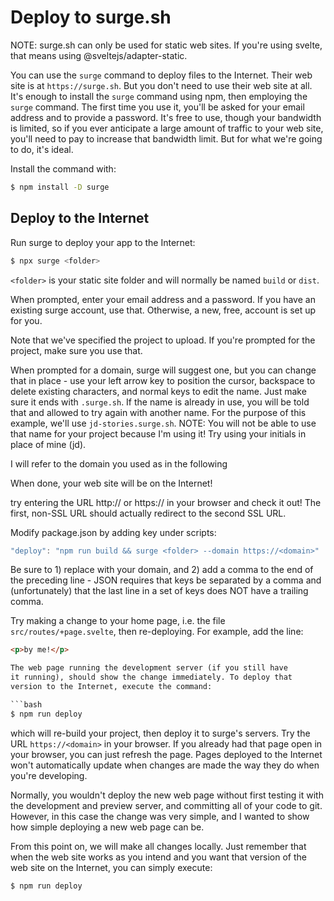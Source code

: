 Deploy to surge.sh
==================

NOTE: surge.sh can only be used for static web sites.
If you're using svelte, that means using @sveltejs/adapter-static.

You can use the `surge` command to deploy files to the
Internet. Their web site is at `https://surge.sh`. But you
don't need to use their web site at all. It's enough to install
the `surge` command using npm, then employing the `surge`
command. The first time you use it, you'll be asked for your
email address and to provide a password. It's free to use,
though your bandwidth is limited, so if you ever anticipate
a large amount of traffic to your web site, you'll need to
pay to increase that bandwidth limit. But for what we're going
to do, it's ideal.

Install the command with:

```bash
$ npm install -D surge
```

Deploy to the Internet
----------------------

Run surge to deploy your app to the Internet:

```bash
$ npx surge <folder>
```

`<folder>` is your static site folder and will
normally be named `build` or `dist`.

When prompted, enter your email address and a password.
If you have an existing surge account, use that. Otherwise,
a new, free, account is set up for you.

Note that we've specified the project to upload.
If you're prompted for the project, make sure you use that.

When prompted for a domain, surge will suggest one,
but you can change that in place - use your left arrow key to position
the cursor, backspace to delete existing characters, and normal keys
to edit the name. Just make sure it ends with
`.surge.sh`. If the name is already in use, you will
be told that and allowed to try again with another name.
For the purpose of this example, we'll use `jd-stories.surge.sh`.
NOTE: You will not be able to use that name for your project
because I'm using it! Try using your initials
in place of mine (jd).

I will refer to the domain you used as **<domain>** in the
following

When done, your web site will be on the Internet!

try entering the URL http://<domain> or https://<domain> in
your browser and check it out! The first, non-SSL URL should
actually redirect to the second SSL URL.

Modify package.json by adding key under scripts:

```javascript
"deploy": "npm run build && surge <folder> --domain https://<domain>"
```

Be sure to 1) replace <domain> with your domain, and 2) add a
comma to the end of the preceding line - JSON requires that
keys be separated by a comma and (unfortunately) that the last
line in a set of keys does NOT have a trailing comma.

Try making a change to your home page, i.e. the file
`src/routes/+page.svelte`,
then re-deploying. For example, add the line:

```html
<p>by me!</p>

The web page running the development server (if you still have
it running), should show the change immediately. To deploy that
version to the Internet, execute the command:

```bash
$ npm run deploy
```

which will re-build your project, then deploy it to surge's
servers. Try the URL `https://<domain>` in your browser. If
you already had that page open in your browser, you can just
refresh the page. Pages deployed to the Internet won't
automatically update when changes are made the way they do
when you're developing.

Normally, you wouldn't deploy the new web page without first
testing it with the development and preview server, and committing
all of your code to git. However, in
this case the change was very simple, and I wanted to show how
simple deploying a new web page can be.

From this point on, we will make all changes locally. Just
remember that when the web site works as you intend and you
want that version of the web site on the Internet, you can
simply execute:

```bash
$ npm run deploy
```
